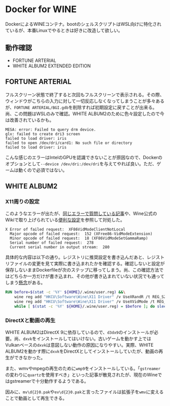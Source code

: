 # Docker for WINE

DockerによるWINEコンテナ。bootのシェルスクリプトはWSL向けに特化されているが、本番Linuxでやるときは好きに改造して欲しい。

## 動作確認

- FORTUNE ARTERIAL
- WHITE ALBUM2 EXTENDED EDITION

## FORTUNE ARTERIAL

フルスクリーン状態で終了すると次回もフルスクリーンで表示される。その際、ウィンドウがこちらの入力に対して一切反応しなくなってしまうことが多々あるが、`FORTUNE ARTERIAL/BGI.gdb`を削除すれば初期設定に戻すことが出来る。尚、この問題はWSLのみで確認。WHITE ALBUM2のために色々設定したので今は改善されているかも。

```
MESA: error: Failed to query drm device.
glx: failed to create dri3 screen
failed to load driver: iris
failed to open /dev/dri/card1: No such file or directory
failed to load driver: iris
```

こんな感じのエラーはIntelのGPUを認識できないことが原因なので、Dockerのオプションとして`--device /dev/dri:/dev/dri`を与えてやれば良い。ただ、ゲームは動くので必須ではない。

## WHITE ALBUM2

### X11周りの設定

このようなエラーが出たが、[同じエラーで質問している記事](https://forum.winehq.org/viewtopic.php?t=31336)や、Wine公式のWikiで取り上げられている[便利な設定](https://gitlab.winehq.org/wine/wine/-/wikis/Useful-Registry-Keys)を参照して対処した。

```
X Error of failed request:  XF86VidModeClientNotLocal
  Major opcode of failed request:  152 (XFree86-VidModeExtension)
  Minor opcode of failed request:  18 (XF86VidModeSetGammaRamp)
  Serial number of failed request:  278
  Current serial number in output stream:  280
```

具体的な内容は以下の通り。レジストリに推奨設定を書き込んだあと、レジストリファイルの変更を見て実際に書き込まれたかを確認する。確認しないと設定が保存しないままDockerfileが次のステップに移ってしまう。尚、この確認方法ではどちらか一方だけが書き込まれ、その他が書き込まれていない状況でも通ってしまう[懸念](https://serverfault.com/questions/1082578/wine-in-docker-reg-add-only-keeps-effects-temporarily)がある。

```Dockerfile
RUN before=$(stat -c '%Y' ${HOME}/.wine/user.reg) &&\
    wine reg add "HKCU\Software\Wine\X11 Driver" /v UseXRandR /t REG_SZ /d N /f && \
    wine reg add "HKCU\Software\Wine\X11 Driver" /v UseXVidMode /t REG_SZ /d N /f && \
    while [ $(stat -c '%Y' ${HOME}/.wine/user.reg) = $before ]; do sleep 1; done
```

### DirectXと動画の再生

WHITE ALBUM2はDirectX 9に依存しているので、`d3dx9`のインストールが必要。尚、`dxvk`をインストールしてはいけない。古いゲームを動かす上ではVulkanベースの`dxvk`は意図しない動作の原因になりやすい。実際、WHITE ALBUM2を動かす際に`dxvk`をDirectXとしてインストールしていたが、動画の再生ができなかった。

また、wmvやmpegの再生のために`wmp9`をインストールしている。「`gstreamer`の変わりに`quartz`を使用すべき」といった記事が散見されたが、現在のWineではgstreamerで十分動作するようである。

因みに、`mv\d{2}0.pak`や`ev\d{2}0.pak`と言ったファイルは拡張子を`wmv`に変えることで動画として再生できる。
